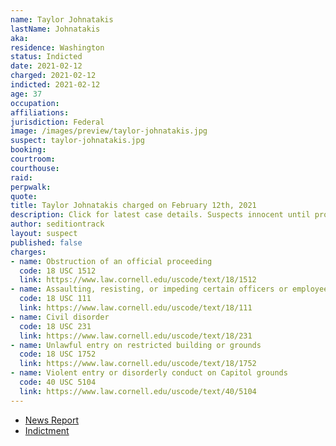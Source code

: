 ```yaml
---
name: Taylor Johnatakis
lastName: Johnatakis
aka:
residence: Washington
status: Indicted
date: 2021-02-12
charged: 2021-02-12
indicted: 2021-02-12
age: 37
occupation:
affiliations:
jurisdiction: Federal
image: /images/preview/taylor-johnatakis.jpg
suspect: taylor-johnatakis.jpg
booking:
courtroom:
courthouse:
raid:
perpwalk:
quote:
title: Taylor Johnatakis charged on February 12th, 2021
description: Click for latest case details. Suspects innocent until proven guilty.
author: seditiontrack
layout: suspect
published: false
charges:
- name: Obstruction of an official proceeding
  code: 18 USC 1512
  link: https://www.law.cornell.edu/uscode/text/18/1512
- name: Assaulting, resisting, or impeding certain officers or employees
  code: 18 USC 111
  link: https://www.law.cornell.edu/uscode/text/18/111
- name: Civil disorder
  code: 18 USC 231
  link: https://www.law.cornell.edu/uscode/text/18/231
- name: Unlawful entry on restricted building or grounds
  code: 18 USC 1752
  link: https://www.law.cornell.edu/uscode/text/18/1752
- name: Violent entry or disorderly conduct on Capitol grounds
  code: 40 USC 5104
  link: https://www.law.cornell.edu/uscode/text/40/5104
---
```

- [News Report](https://www.seattletimes.com/seattle-news/fourth-washington-state-resident-charged-in-us-capitol-breach/)
- [Indictment](https://www.justice.gov/usao-dc/case-multi-defendant/file/1366951/download)
